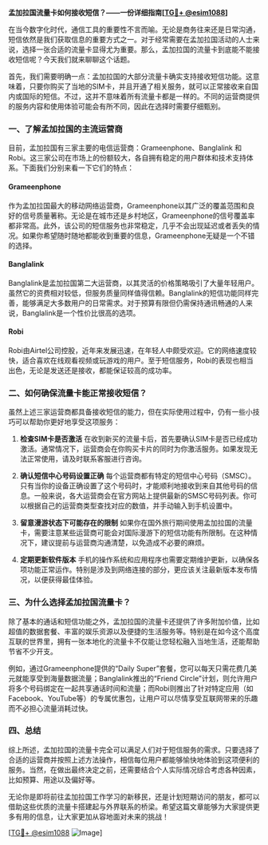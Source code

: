 **孟加拉国流量卡如何接收短信？——一份详细指南[[TG💪+ @esim1088](https://t.me/s/esim1088)]**

在当今数字化时代，通信工具的重要性不言而喻。无论是商务往来还是日常沟通，短信依然是我们获取信息的重要方式之一。对于经常需要在孟加拉国活动的人士来说，选择一张合适的流量卡显得尤为重要。那么，孟加拉国的流量卡到底能不能接收短信呢？今天我们就来聊聊这个话题。

首先，我们需要明确一点：孟加拉国的大部分流量卡确实支持接收短信功能。这意味着，只要你购买了当地的SIM卡，并且开通了相关服务，就可以正常接收来自国内或国际的短信。不过，这并不意味着所有流量卡都是一样的。不同的运营商提供的服务内容和使用体验可能会有所不同，因此在选择时需要仔细甄别。

### 一、了解孟加拉国的主流运营商

目前，孟加拉国有三家主要的电信运营商：Grameenphone、Banglalink 和 Robi。这三家公司在市场上的份额较大，各自拥有稳定的用户群体和技术支持体系。下面我们分别来看一下它们的特点：

#### Grameenphone
作为孟加拉国最大的移动网络运营商，Grameenphone以其广泛的覆盖范围和良好的信号质量著称。无论是在城市还是乡村地区，Grameenphone的信号覆盖率都非常高。此外，该公司的短信服务也非常稳定，几乎不会出现延迟或者丢失的情况。如果你希望随时随地都能收到重要的信息，Grameenphone无疑是一个不错的选择。

#### Banglalink
Banglalink是孟加拉国第二大运营商，以其灵活的价格策略吸引了大量年轻用户。虽然它的资费相对较低，但服务质量同样值得信赖。Banglalink的短信功能同样完善，能够满足大多数用户的日常需求。对于预算有限但仍需保持通讯畅通的人来说，Banglalink是一个性价比很高的选项。

#### Robi
Robi由Airtel公司控股，近年来发展迅速，在年轻人中颇受欢迎。它的网络速度较快，适合喜欢在线观看视频或玩游戏的用户。至于短信服务，Robi的表现也相当出色，无论是发送还是接收，都能保证较高的成功率。

### 二、如何确保流量卡能正常接收短信？

虽然上述三家运营商都具备接收短信的能力，但在实际使用过程中，仍有一些小技巧可以帮助你更好地享受这项服务：

1. **检查SIM卡是否激活**
   在收到新买的流量卡后，首先要确认SIM卡是否已经成功激活。通常情况下，运营商会在你购买卡片的同时为你激活服务。如果发现无法正常使用，请及时联系客服进行咨询。

2. **确认短信中心号码设置正确**
   每个运营商都有特定的短信中心号码（SMSC）。只有当你的设备正确设置了这个号码时，才能顺利地接收到来自其他号码的信息。一般来说，各大运营商会在官方网站上提供最新的SMSC号码列表。你可以根据自己的运营商类型查找对应的数值，并手动输入到手机设置中。

3. **留意漫游状态下可能存在的限制**
   如果你在国外旅行期间使用孟加拉国的流量卡，需要注意某些运营商可能会对国际漫游下的短信功能有所限制。在这种情况下，建议提前与运营商沟通清楚，以免造成不必要的麻烦。

4. **定期更新软件版本**
   手机的操作系统和应用程序也需要定期维护更新，以确保各项功能正常运作。特别是涉及到网络连接的部分，更应该关注最新版本发布情况，以便获得最佳体验。

### 三、为什么选择孟加拉国流量卡？

除了基本的通话和短信功能之外，孟加拉国的流量卡还提供了许多附加价值，比如超值的数据套餐、丰富的娱乐资源以及便捷的生活服务等。特别是在如今这个高度互联的世界里，拥有一张本地化的流量卡不仅能让您轻松融入当地生活，还能帮助节省不少开支。

例如，通过Grameenphone提供的“Daily Super”套餐，您可以每天只需花费几美元就能享受到海量数据流量；Banglalink推出的“Friend Circle”计划，则允许用户将多个号码绑定在一起共享通话时间和流量；而Robi则推出了针对特定应用（如Facebook、YouTube等）的专属优惠包，让用户可以尽情享受互联网带来的乐趣而不必担心流量消耗过快。

### 四、总结

综上所述，孟加拉国的流量卡完全可以满足人们对于短信服务的需求。只要选择了合适的运营商并按照上述方法操作，相信每位用户都能够愉快地体验到这项便利的服务。当然，在做出最终决定之前，还需要结合个人实际情况综合考虑各种因素，比如预算、用途以及偏好等。

无论你是即将前往孟加拉国工作学习的新移民，还是计划短期访问的朋友，都可以借助这些优质的流量卡搭建起与外界联系的桥梁。希望这篇文章能够为大家提供更多有用的信息，让大家更加从容地面对未来的挑战！

[[TG💪+ @esim1088](https://t.me/s/esim1088) ![Image](https://i.postimg.cc/4NQfJmqS/Snipaste-2025-05-13-00-14-12.png)]